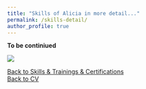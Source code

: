 ```yaml
---
title: "Skills of Alicia in more detail..."
permalink: /skills-detail/
author_profile: true
---
```


**To be continiued**

<img src='/images/skills-bruzos.png'>  


[Back to Skills & Trainings & Certifications](https://iagea.github.io/skills-certifications/)   
[Back to CV](https://iagea.github.io/cv/)
